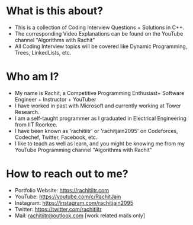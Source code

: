 # What is this about?

-   This is a collection of Coding Interview Questions + Solutions in C++.
-   The corresponding Video Explanations can be found on the YouTube channel "Algorithms with Rachit"
-   All Coding Interview topics will be covered like Dynamic Programming, Trees, LinkedLists, etc.

# Who am I?

-   My name is Rachit, a Competitive Programming Enthusiast+ Software Engineer + Instructor + YouTuber
-   I have worked in past with Microsoft and currently working at Tower Research.
-   I am a self-taught programmer as I graduated in Electrical Engineering from IIT Roorkee.
-   I have been known as 'rachitiitr' or 'rachitjain2095' on Codeforces, Codechef, Twitter, Facebook, etc.
-   I like to teach as well as learn, and you might be knowing me from my YouTube Programming channel "Algorithms with Rachit"

# How to reach out to me?

-   Portfolio Website: https://rachitiitr.com
-   YouTube: https://youtube.com/c/RachitJain
-   Instagram: https://instagram.com/rachitjain2095
-   Twitter: https://twitter.com/rachitiitr
-   Mail: rachitiitr@outlook.com [work related mails only]
